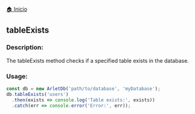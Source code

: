 [🏠 Inicio](../README.md)

## tableExists

### Description:

The tableExists method checks if a specified table exists in the database.

### Usage:

````javascript
const db = new ArletDb('path/to/database', 'myDatabase');
db.tableExists('users')
  .then(exists => console.log('Table exists:', exists))
  .catch(err => console.error('Error:', err));
````